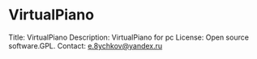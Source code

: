 # VirtualPiano
Title: VirtualPiano Description: VirtualPiano for pc License: Open source software.GPL. Contact: e.8ychkov@yandex.ru
